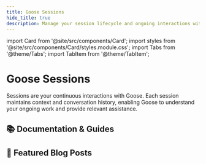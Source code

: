 ```yaml
---
title: Goose Sessions
hide_title: true
description: Manage your session lifecycle and ongoing interactions with Goose
---
```


import Card from '@site/src/components/Card';
import styles from '@site/src/components/Card/styles.module.css';
import Tabs from '@theme/Tabs';
import TabItem from '@theme/TabItem';

<h1 className={styles.pageTitle}>Goose Sessions</h1>
<p className={styles.pageDescription}>
  Sessions are your continuous interactions with Goose. Each session maintains context and conversation history, enabling Goose to understand your ongoing work and provide relevant assistance.
</p>

<div className={styles.categorySection}>
  <h2 className={styles.categoryTitle}>📚 Documentation & Guides</h2>
  <div className={styles.cardGrid}>
    <Card 
      title="Managing Goose Sessions"
      description="Learn how to start, resume, or search sessions, and perform other session management tasks."
      link="/docs/guides/sessions/managing-goose-sessions"
    />
    <Card 
      title="Conversing with Goose"
      description="Discover features you can use to share information and communicate with Goose during sessions."
      link="/docs/guides/sessions/conversing-with-goose"
    />
  </div>
</div>
<div className={styles.categorySection}>
  <h2 className={styles.categoryTitle}>📝 Featured Blog Posts</h2>
  <div className={styles.cardGrid}>
    <Card
      title="6 Essential Tips for Working with Goose"
      description="Learn how focused sessions, step-by-step guidance, and refining your prompts can lead to more productive sessions."
      link="/blog/2025/03/06/goose-tips"
    />
    <Card
      title="AI Prompting 101: How to Get the Best Responses from Your AI Agent"
      description="Make your sessions more effective by adding structure to your prompts."
      link="/blog/2025/03/19/better-ai-prompting"
    />
  </div>
</div>
